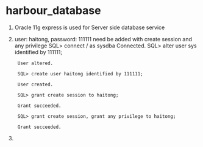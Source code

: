 # harbour_database

1. Oracle 11g express is used for Server side database service
2. user: haitong, password: 111111 need be added with create session and any privilege
	 	SQL> connect / as sysdba
		Connected.
		SQL> alter user sys identified by 111111;
		
		User altered.
		
		SQL> create user haitong identified by 111111;
		
		User created.
		
		SQL> grant create session to haitong;
		
		Grant succeeded.
		
		SQL> grant create session, grant any privilege to haitong;
		
		Grant succeeded.

3. 